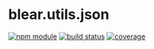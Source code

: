 # blear.utils.json

[![npm module][npm-img]][npm-url]
[![build status][travis-img]][travis-url]
[![coverage][coveralls-img]][coveralls-url]

[travis-img]: https://img.shields.io/travis/blearjs/blear.utils.json/master.svg?maxAge=2592000&style=flat-square
[travis-url]: https://travis-ci.org/blearjs/blear.utils.json

[npm-img]: https://img.shields.io/npm/v/blear.utils.json.svg?maxAge=2592000&style=flat-square
[npm-url]: https://www.npmjs.com/package/blear.utils.json

[coveralls-img]: https://img.shields.io/coveralls/blearjs/blear.utils.json/master.svg?maxAge=2592000&style=flat-square
[coveralls-url]: https://coveralls.io/github/blearjs/blear.utils.json?branch=master


